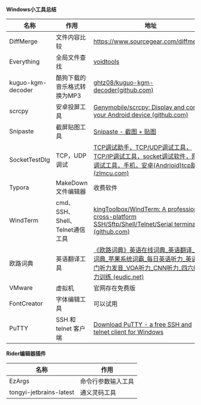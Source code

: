 **Windows小工具总结**

| 名称              | 作用                            | 地址                                                         |
| ----------------- | ------------------------------- | ------------------------------------------------------------ |
| DiffMerge         | 文件内容比较                    | https://www.sourcegear.com/diffmerge/                        |
| Everything        | 全局文件查找                    | [voidtools](https://www.voidtools.com/zh-cn/)                |
| kuguo-kgm-decoder | 酷狗下载的音乐格式转换为MP3     | [ghtz08/kuguo-kgm-decoder(github.com)](https://github.com/ghtz08/kuguo-kgm-decoder) |
| scrcpy            | 安卓投屏工具                    | [Genymobile/scrcpy: Display and control your Android device (github.com)](https://github.com/Genymobile/scrcpy) |
| Snipaste          | 截屏贴图工具                    | [Snipaste - 截图 + 贴图](https://zh.snipaste.com/)           |
| SocketTestDlg     | TCP，UDP调试                    | [TCP调试助手，TCP/UDP调试工具，TCP/IP调试工具，socket调试软件，网络调试工具，手机，安卓(Andrioid)tcp助手 (zlmcu.com)](http://www.zlmcu.com/document/tcp_debug_tools.html) |
| Typora            | MakeDown文件编辑器              | 收费软件                                                     |
| WindTerm          | cmd、SSH、Shell、Telnet通信工具 | [kingToolbox/WindTerm: A professional cross-platform SSH/Sftp/Shell/Telnet/Serial terminal. (github.com)](https://github.com/kingToolbox/WindTerm) |
| 欧路词典          | 英语翻译工具                    | [《欧路词典》英语在线词典_英语翻译_Mac词典_苹果系统词霸_每日英语听力_英语入门听力发音_VOA听力_CNN听力_四六级听力训练 (eudic.net)](https://dict.eudic.net/) |
| VMware            | 虚拟机                          | 官网存在免费版                                               |
| FontCreator       | 字体编辑工具                    | 可以试用                                                     |
| PuTTY             | SSH 和 telnet 客户端            | [Download PuTTY - a free SSH and telnet client for Windows](https://www.putty.org/?hl=zh-cn) |

**Rider编辑器插件**

| 名称                    | 作用               |
| ----------------------- | ------------------ |
| EzArgs                  | 命令行参数输入工具 |
| tongyi-jetbrains-latest | 通义灵码工具       |

